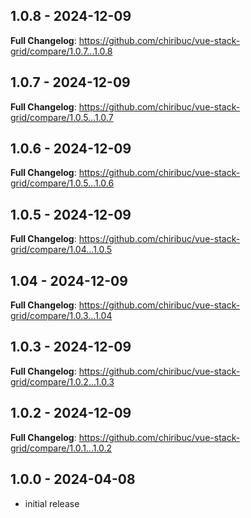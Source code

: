 ## 1.0.8 - 2024-12-09

**Full Changelog**: https://github.com/chiribuc/vue-stack-grid/compare/1.0.7...1.0.8

## 1.0.7 - 2024-12-09

**Full Changelog**: https://github.com/chiribuc/vue-stack-grid/compare/1.0.5...1.0.7

## 1.0.6 - 2024-12-09

**Full Changelog**: https://github.com/chiribuc/vue-stack-grid/compare/1.0.5...1.0.6

## 1.0.5 - 2024-12-09

**Full Changelog**: https://github.com/chiribuc/vue-stack-grid/compare/1.04...1.0.5

## 1.04 - 2024-12-09

**Full Changelog**: https://github.com/chiribuc/vue-stack-grid/compare/1.0.3...1.04

## 1.0.3 - 2024-12-09

**Full Changelog**: https://github.com/chiribuc/vue-stack-grid/compare/1.0.2...1.0.3

## 1.0.2 - 2024-12-09

**Full Changelog**: https://github.com/chiribuc/vue-stack-grid/compare/1.0.1...1.0.2

## 1.0.0 - 2024-04-08

- initial release

